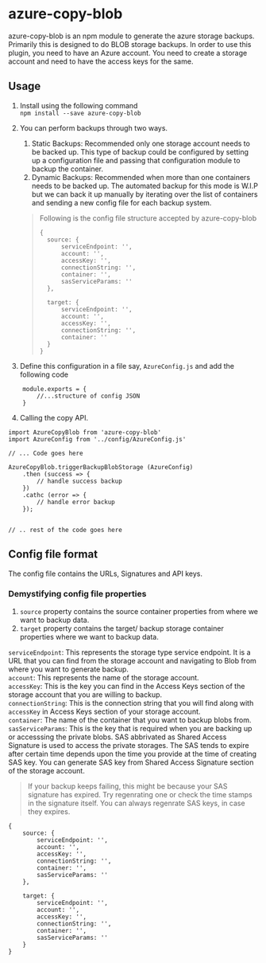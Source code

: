 # azure-copy-blob

azure-copy-blob is an npm module to generate the azure storage backups. Primarily this is designed to do BLOB storage backups. In order to use this plugin, you need to have an Azure account. You need to create a storage account  and need to have the access keys for the same. 

## Usage
1. Install using the following command<br/>
`npm install --save azure-copy-blob`
2. You can perform backups through two ways.
	1. Static Backups: Recommended only one storage account needs to be backed up. This type of backup could be configured by setting up a configuration file and passing that configuration module to backup the container.
	2. Dynamic Backups: Recommended when more than one containers needs to be backed up. The automated backup for this mode is W.I.P but we can back it up manually by iterating over the list of containers and sending a new config file for each backup system.
	
	> Following is the config file structure accepted by azure-copy-blob
	>```
	>{
	>	source: {
	>		serviceEndpoint: '',
	>		account: '',
	>		accessKey: '',
	>		connectionString: '',
	>		container: '',
	>		sasServiceParams: ''
	>	},
	>
	>	target: {
	>		serviceEndpoint: '',
	>		account: '',
	>		accessKey: '',
	>		connectionString: '',
	>		container: ''
	>	}
	>}
	>```
3. Define this configuration in a file say, `AzureConfig.js` and add the following code
```
	module.exports = {
		//...structure of config JSON
	}
```
4. Calling the copy API.
```
import AzureCopyBlob from 'azure-copy-blob'
import AzureConfig from '../config/AzureConfig.js'

// ... Code goes here

AzureCopyBlob.triggerBackupBlobStorage (AzureConfig)
	.then (success => {
		// handle success backup
	})
	.cathc (error => {
		// handle error backup
	});


// .. rest of the code goes here
```

## Config file format
The config file contains the URLs, Signatures and API keys.
### Demystifying config file properties
1. `source` property contains the source container properties from where we want to backup data. 
2. `target` property contains the target/ backup storage container properties where we want to backup data.

`serviceEndpoint`: This represents the storage type service endpoint. It is a URL that you can find from the storage account and navigating to Blob from where you want to generate backup.<br/>
`account`: This represents the name of the storage account.<br/>
`accessKey`: This is the key you can find in  the Access Keys section of the storage account that you are willing to backup.<br/>
`connectionString`: This is the connection string that you will find along with `accessKey` in Access Keys section of your storage account.<br/>
`container`: The name of the container that you want to backup blobs from.<br/>
`sasServiceParams`: This is the key that is required when you are backing up or accesssing the private blobs. SAS abbrivated as Shared Access Signature is used to access the private storages. The SAS tends to expire after certain time depends upon the time you provide at the time of creating SAS key. You can generate SAS key from Shared Access Signature section of the storage account. 
> If your backup keeps failing, this might be because your SAS signature has expired. Try regenrating one or check the time stamps in the signature itself. You can always regenrate SAS keys, in case they expires. 

```
{
	source: {
		serviceEndpoint: '',
		account: '',
		accessKey: '',
		connectionString: '',
		container: '',
		sasServiceParams: ''
	},

	target: {
		serviceEndpoint: '',
		account: '',
		accessKey: '',
		connectionString: '',
		container: '',
		sasServiceParams: ''
	}
}
```